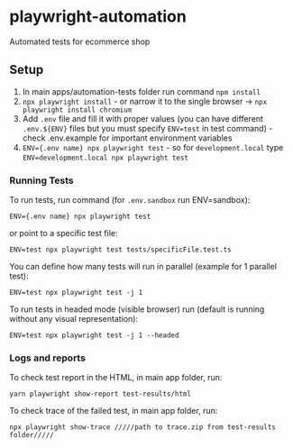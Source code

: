 # playwright-automation

Automated tests for ecommerce shop

## Setup

1. In main apps/automation-tests folder run command `npm install`
2. `npx playwright install` - or narrow it to the single browser -> `npx playwright install chromium`
3. Add `.env` file and fill it with proper values (you can have different `.env.${ENV}` files but you must specify `ENV=test` in test command) - check .env.example for important environment variables
4. `ENV={.env name} npx playwright test` - so for `development.local` type `ENV=development.local npx playwright test`

### Running Tests

To run tests, run command (for `.env.sandbox` run ENV=sandbox):

```
ENV={.env name} npx playwright test
```

or point to a specific test file:

```
ENV=test npx playwright test tests/specificFile.test.ts
```

You can define how many tests will run in parallel (example for 1 parallel test):

```
ENV=test npx playwright test -j 1
```

To run tests in headed mode (visible browser) run (default is running without any visual representation):

```
ENV=test npx playwright test -j 1 --headed
```

### Logs and reports

To check test report in the HTML, in main app folder, run:

```
yarn playwright show-report test-results/html
```

To check trace of the failed test, in main app folder, run:

```
npx playwright show-trace /////path to trace.zip from test-results folder/////
```

